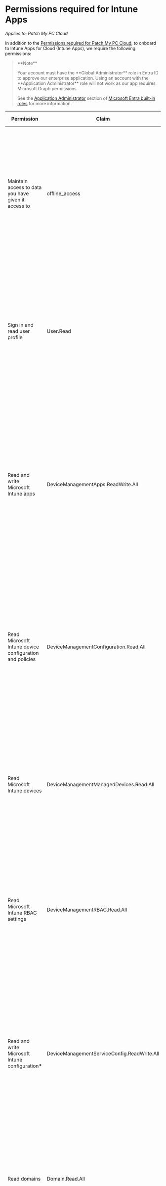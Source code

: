 # Permissions required for Intune Apps

_Applies to: Patch My PC Cloud_

In addition to the [Permissions required for Patch My PC Cloud](permissions-required-for-patch-my-pc-cloud.md), to onboard to Intune Apps for Cloud (Intune Apps), we require the following permissions:

<blockquote class="wp-block-quote">
<p>**Note**</p>
<p>Your account must have the **Global Administrator** role in Entra ID to approve our enterprise application. Using an account with the **Application Administrator** role will not work as our app requires Microsoft Graph permissions.</p>
<p>See the <a href="https://learn.microsoft.com/en-us/entra/identity/role-based-access-control/permissions-reference#application-administrator">Application Administrator</a> section of <a href="https://learn.microsoft.com/en-us/entra/identity/role-based-access-control/permissions-reference">Microsoft Entra built-in roles</a> for more information.</p>
</blockquote>

| Permission                                               | Claim                                       | Description                                                                                                                                                                                                                                                                      | Permission Type |
| -------------------------------------------------------- | ------------------------------------------- | -------------------------------------------------------------------------------------------------------------------------------------------------------------------------------------------------------------------------------------------------------------------------------- | --------------- |
| Maintain access to data you have given it access to      | offline\_access                             | <p>Allows the app to see and update the data you gave it access to, even when users are not currently using the app. This does not give the app any additional permissions.</p><p>This is a permission requested to access your data in your company.</p>                        | Delegated       |
| Sign in and read user profile                            | User.Read                                   | <p>Allows users to sign-in to the app, and allows the app to read the profile of signed-in users. It also allows the app to read basic company information of signed-in users.</p><p>This is a permission requested to access your data in your company.</p>                     | Delegated       |
| Read and write Microsoft Intune apps                     | DeviceManagementApps.ReadWrite.All          | <p>Allows the app to read and write the properties., group assignments and status of apps.. app configurations and app protection policies managed by Microsoft Intune., without a signed-in user.</p><p>This is a permission requested to access your data in your company.</p> | Application     |
| Read Microsoft Intune device configuration and policies  | DeviceManagementConfiguration.Read.All      | <p>Allows the app to read properties of Microsoft Intune- managed device configuration and device compliance policies and their assignment to groups, without a signed-in user.</p><p>This is a permission requested to access your data in your company.</p>                    | Application     |
| Read Microsoft Intune devices                            | DeviceManagementManagedDevices.Read.All     | <p>Allows the app to read the properties of devices managed by Microsoft Intune, without a signed-in user.</p><p>This is a permission requested to access your data in your company.</p>                                                                                         | Application     |
| Read Microsoft Intune RBAC settings                      | DeviceManagementRBAC.Read.All               | <p>Allows the app to read the properties relating to the Microsoft Intune Role-Based Access Control (RBAC) settings, without a signed-in user.</p><p>This is a permission requested to access your data in your company.</p>                                                     | Application     |
| Read and write Microsoft Intune configuratio&#x6E;**\*** | DeviceManagementServiceConfig.ReadWrite.All | <p>Allows the app to read and write Microsoft Intune service properties including device enrollment and third party service connection configuration, without a signed-in user.</p><p>This is a permission requested to access your data in your company.</p>                    | Application     |
| Read domains                                             | Domain.Read.All                             | <p>Allows the app to read all domain properties without a signed-in user.</p><p>This is a permission requested to access your data in your company.</p>                                                                                                                          | Delegated       |
| Read all group memberships                               | GroupMember.Read.All                        | <p>Allows the app to read memberships and basic group properties for all groups without a signed-in user.</p><p>This is a permission requested to access your data in your company.</p>                                                                                          | Application     |

<blockquote class="wp-block-quote">
<p>**\*** The **Read and write Microsoft Intune configuration** permission is required to manage blocking apps in the Enrollment Status Page (ESP) profile directly from the PMPC Cloud portal. This is the only feature in our solution that relies on this permission.</p>
<p>We understand this permission may seem broad, but Microsoft does not offer a more granular alternative for updating the blocking apps feature in ESP profiles. If you have concerns and choose to revoke this permission from the **Patch My PC Cloud** Enterprise App in your Entra ID tenant, please be aware that this will impair our ability to manage ESP profiles and keep blocking apps up-to-date for you.</p>
<p>For more details on the Graph endpoints covered by this API permission, please visit <a href="https://graphpermissions.merill.net/permission/DeviceManagementServiceConfig.ReadWrite.All?tabs=apiv1%2CdeviceManagement1">DeviceManagementServiceConfig.ReadWrite.All | Graph Permissions</a></p>
</blockquote>

As per the **Permissions requested** dialog box displayed when you connect your Intune tenant:

“_If you accept, this app will get access to the specified resources for all users in your organization. No one else will be prompted to review these permissions._

_Accepting these permissions means that you allow this app to use your data as specified in their_ [_terms of service_](https://patchmypc.com/terms-of-service) _and_ [_privacy statement_](https://patchmypc.com/privacy-policy)_. You can change these permissions at_ [_https://myapps.microsoft.com_](https://myapps.microsoft.com)_._ [_Show details_](https://login.microsoftonline.com/common/reprocess?ctx=rQQIARAA42JQYLRSSTE3N7BITU7WNUo0SNM1MTc31k00tkjUTUsztDQ3NDNOM01LLRLiEri8dA_nLP5fHi0Oe3K7bpx8tYrRKKOkpKDYSl-_IL-oJDFHryCxJDkjt7IgWS85P1e_OLWkJDMvvVg_Na8ssyg_Lzc1r6T4AiPjC0bGW0w8jim5mXnO-XnFQNFXTLyJIG58MoQ_i9miWglJl2eKkpVSslGyWZqlcZKuoWGyua5JqpGBblKaYYquqYVpqqWBBRCYJirVbmJmA9qdm593gUX4FQuPAbMVBweXAIMEgwLDDxbGRaxAf5Sp6_QtkzrrNj_5Re4KZ1aGU6z6hf6FRuWGxRU-eRkGiaHeQS5m5p7-lRaF2hm5Zcbexpm-qckBQf5Z_n5R-baGVoYT2BROsTF8YGPsYGeYxc6wi5OMgDjAy_CDr_Hs17M9S2a983jFrxPmVmZZ7u_ikhxqku4Vme6ZmuwcYuDv4mxZZGRqVBmQbBKRWZ4TYWDgkmdiu0GAAQA1\&sessionid=766d5a9d-ac0f-4a78-884c-f30290b1c9a8)

_Does this app look suspicious?_ [_Report it here_](https://login.microsoftonline.com/common/reprocess?ctx=rQQIARAA42JQYLRSSTE3N7BITU7WNUo0SNM1MTc31k00tkjUTUsztDQ3NDNOM01LLRLiEri8dA_nLP5fHi0Oe3K7bpx8tYrRKKOkpKDYSl-_IL-oJDFHryCxJDkjt7IgWS85P1e_OLWkJDMvvVg_Na8ssyg_Lzc1r6T4AiPjC0bGW0w8jim5mXnO-XnFQNFXTLyJIG58MoQ_i9miWglJl2eKkpVSslGyWZqlcZKuoWGyua5JqpGBblKaYYquqYVpqqWBBRCYJirVbmJmA9qdm593gUX4FQuPAbMVBweXAIMEgwLDDxbGRaxAf5Sp6_QtkzrrNj_5Re4KZ1aGU6z6hf6FRuWGxRU-eRkGiaHeQS5m5p7-lRaF2hm5Zcbexpm-qckBQf5Z_n5R-baGVoYT2BROsTF8YGPsYGeYxc6wi5OMgDjAy_CDr_Hs17M9S2a983jFrxPmVmZZ7u_ikhxqku4Vme6ZmuwcYuDv4mxZZGRqVBmQbBKRWZ4TYWDgkmdiu0GAAQA1\&sessionid=766d5a9d-ac0f-4a78-884c-f30290b1c9a8)_.”_

You will be prompted to grant these during whenever you connect an Intune Tenant to your PMPC Cloud Portal by clicking **Accept** on the **Permissions requested** dialog box.

!["Permissions requested" dialog box showing which permissions we require to connect to your Intune Tenant to connect](/_images/image-(342Permissions-requested "\"Permissions requested\" dialog box showing which permissions we require to connect to your Intune Tenant to connect").png "&#x22;Permissions requested&#x22; dialog box showing which permissions we require to connect to your Intune Tenant to connect")